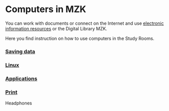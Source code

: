 # Computers in MZK

You can work with documents or connect on the Internet and use <a href="https://www.mzk.cz/katalogy-databaze/databaze" target="_blank">electronic information resources</a> or the Digital Library MZK.

Here you find instruction on how to use computers in the Study Rooms.
<br>


### [Saving data](/cs/ukladani-dat)
### [Linux](/cs/linux)
### [Applications](/cs/aplikace)
### [Print](/cs/tisk)
Headphones
